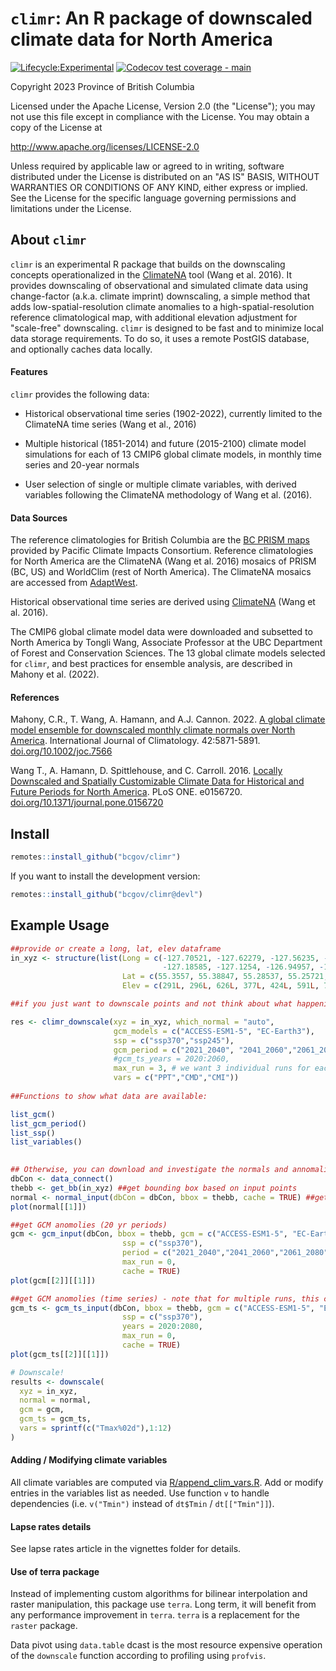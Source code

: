 # `climr`: An R package of downscaled climate data for North America

<!-- badges: start -->

[![Lifecycle:Experimental](https://img.shields.io/badge/Lifecycle-Experimental-339999)](Redirect-URL)
[![Codecov test coverage - main](https://codecov.io/gh/bcgov/climr/branch/main/graph/badge.svg)](https://app.codecov.io/gh/bcgov/climr/?branch=main)

<!-- badges: end -->

Copyright 2023 Province of British Columbia

Licensed under the Apache License, Version 2.0 (the "License"); you may not use this file except in compliance with the License.
You may obtain a copy of the License at

<http://www.apache.org/licenses/LICENSE-2.0>

Unless required by applicable law or agreed to in writing, software distributed under the License is distributed on an "AS IS" BASIS, WITHOUT WARRANTIES OR CONDITIONS OF ANY KIND, either express or implied.
See the License for the specific language governing permissions and limitations under the License.

## About `climr`

`climr` is an experimental R package that builds on the downscaling concepts operationalized in the <a href='https://climatena.ca/' target='_blank'>ClimateNA</a> tool (Wang et al. 2016).
It provides downscaling of observational and simulated climate data using change-factor (a.k.a. climate imprint) downscaling, a simple method that adds low-spatial-resolution climate anomalies to a high-spatial-resolution reference climatological map, with additional elevation adjustment for "scale-free" downscaling.
`climr` is designed to be fast and to minimize local data storage requirements.
To do so, it uses a remote PostGIS database, and optionally caches data locally.


#### Features

`climr` provides the following data:

-   Historical observational time series (1902-2022), currently limited to the ClimateNA time series (Wang et al., 2016)

-   Multiple historical (1851-2014) and future (2015-2100) climate model simulations for each of 13 CMIP6 global climate models, in monthly time series and 20-year normals

-   User selection of single or multiple climate variables, with derived variables following the ClimateNA methodology of Wang et al. (2016).

#### Data Sources

The reference climatologies for British Columbia are the <a href='https://www.pacificclimate.org/data/prism-climatology-and-monthly-timeseries' target='_blank'>BC PRISM maps</a> provided by Pacific Climate Impacts Consortium.
Reference climatologies for North America are the ClimateNA (Wang et al. 2016) mosaics of PRISM (BC, US) and WorldClim (rest of North America).
The ClimateNA mosaics are accessed from <a href='https://adaptwest.databasin.org/pages/adaptwest-climatena/' target='_blank'>AdaptWest</a>.

Historical observational time series are derived using <a href='https://climatena.ca/' target='_blank'>ClimateNA</a> (Wang et al. 2016).

The CMIP6 global climate model data were downloaded and subsetted to North America by Tongli Wang, Associate Professor at the UBC Department of Forest and Conservation Sciences.
The 13 global climate models selected for `climr`, and best practices for ensemble analysis, are described in Mahony et al. (2022).

#### References

Mahony, C.R., T. Wang, A. Hamann, and A.J.
Cannon.
2022.
<a href='https://rmets.onlinelibrary.wiley.com/doi/full/10.1002/joc.7566' target='_blank'>A global climate model ensemble for downscaled monthly climate normals over North America</a>.
International Journal of Climatology.
42:5871-5891.
<a href='https://doi.org/10.1002/joc.7566' target='_blank'>doi.org/10.1002/joc.7566</a>

Wang T., A. Hamann, D. Spittlehouse, and C.
Carroll.
2016.
<a href='https://doi.org/10.1371/journal.pone.0156720' target='_blank'>Locally Downscaled and Spatially Customizable Climate Data for Historical and Future Periods for North America</a>.
PLoS ONE.
e0156720.
<a href='https://doi.org/10.1371/journal.pone.0156720' target='_blank'>doi.org/10.1371/journal.pone.0156720</a>

## Install

``` r
remotes::install_github("bcgov/climr")
```

If you want to install the development version:
``` r
remotes::install_github("bcgov/climr@devl")
```

## Example Usage

``` r
##provide or create a long, lat, elev dataframe
in_xyz <- structure(list(Long = c(-127.70521, -127.62279, -127.56235, -127.7162, 
                                  -127.18585, -127.1254, -126.94957, -126.95507), 
                         Lat = c(55.3557, 55.38847, 55.28537, 55.25721, 54.88135, 54.65636, 54.6913, 54.61025), 
                         Elev = c(291L, 296L, 626L, 377L, 424L, 591L, 723L, 633L)), row.names = c(NA, -8L), class = "data.frame")

##if you just want to downscale points and not think about what happening behind the scenes, use this function

res <- climr_downscale(xyz = in_xyz, which_normal = "auto", 
                       gcm_models = c("ACCESS-ESM1-5", "EC-Earth3"), 
                       ssp = c("ssp370","ssp245"), 
                       gcm_period = c("2021_2040", "2041_2060","2061_2080"),
                       #gcm_ts_years = 2020:2060,
                       max_run = 3, # we want 3 individual runs for each model
                       vars = c("PPT","CMD","CMI"))
                       
##Functions to show what data are available:

list_gcm()
list_gcm_period()
list_ssp()
list_variables()

                       
## Otherwise, you can download and investigate the normals and annomalies#####################
dbCon <- data_connect()
thebb <- get_bb(in_xyz) ##get bounding box based on input points
normal <- normal_input(dbCon = dbCon, bbox = thebb, cache = TRUE) ##get normal data and lapse rates
plot(normal[[1]])

##get GCM anomolies (20 yr periods)
gcm <- gcm_input(dbCon, bbox = thebb, gcm = c("ACCESS-ESM1-5", "EC-Earth3"), 
                         ssp = c("ssp370"), 
                         period = c("2021_2040","2041_2060","2061_2080"),
                         max_run = 0,
                         cache = TRUE)
plot(gcm[[2]][[1]])

##get GCM anomolies (time series) - note that for multiple runs, this can take a bit to download the data
gcm_ts <- gcm_ts_input(dbCon, bbox = thebb, gcm = c("ACCESS-ESM1-5", "EC-Earth3"), 
                         ssp = c("ssp370"), 
                         years = 2020:2080,
                         max_run = 0,
                         cache = TRUE)
plot(gcm_ts[[2]][[1]])

# Downscale!
results <- downscale(
  xyz = in_xyz,
  normal = normal,
  gcm = gcm,
  gcm_ts = gcm_ts,
  vars = sprintf(c("Tmax%02d"),1:12)
)
```

#### Adding / Modifying climate variables

All climate variables are computed via [R/append_clim_vars.R](./R/append_clim_vars.R).
Add or modify entries in the variables list as needed.
Use function `v` to handle dependencies (i.e. `v("Tmin")` instead of `dt$Tmin` / `dt[["Tmin"]]`).

#### Lapse rates details

See lapse rates article in the vignettes folder for details.

#### Use of terra package

Instead of implementing custom algorithms for bilinear interpolation and raster manipulation, this package use `terra`.
Long term, it will benefit from any performance improvement in `terra`.
`terra` is a replacement for the `raster` package.

Data pivot using `data.table` dcast is the most resource expensive operation of the `downscale` function according to profiling using `profvis`.
